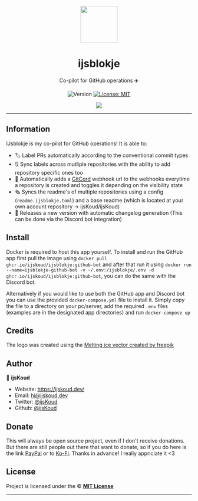 <div align="center">
    <img src="https://avatars.githubusercontent.com/in/214508" width="100px" />
    <h1>ijsblokje</h1>
  
  <p>Co-pilot for GitHub operations ✈️</p>
  
  <p align="center">
    <img alt="Version" src="https://img.shields.io/badge/version-3.0.1-blue.svg" />
    <a href="/LICENSE" target="_blank">
      <img alt="License: MIT" src="https://img.shields.io/badge/License-MIT-yellow.svg" />
    </a>
  </p>

  <a href="https://ijskoud.dev/discord" target="_blank">
    <img src="https://ijskoud.dev/discord/banner" />
  </a>
</div>

---

## Information

IJsblokje is my co-pilot for GitHub operations! It is able to:

- 🏷️ Label PRs automatically according to the conventional commit types
- 🔃 Sync labels across mutliple repositories with the ability to add repository specific ones too
- 🔔 Automatically adds a [GitCord](https://github.com/ijskoud/gitcord) webhook url to the webhooks everytime a repository is created and toggles it depending on the visibility state
- 🗞️ Syncs the readme's of multiple repositories using a config (`readme.ijsblokje.toml`) and a base readme (which is located at your own account repository -> ijsKoud/ijsKoud)
- 🎉 Releases a new version with automatic changelog generation (This can be done via the Discord bot integration)

## Install

Docker is required to host this app yourself. To install and run the GitHub app first pull the image using `docker pull ghcr.io/ijskoud/ijsblokje:github-bot` and after that run it using `docker run --name=ijsblokje-github-bot -v ~/.env:/ijsblokje/.env -d ghcr.io/ijskoud/ijsblokje:github-bot`, you can do the same with the Discord bot.

Alternatively if you would like to use both the GitHub app and Discord bot you can use the provided `docker-compose.yml` file to install it. Simply copy the file to a directory on your pc/server, add the required `.env` files (examples are in the designated app directories) and run `docker-compose up`

## Credits
The logo was created using the <a href='https://www.freepik.com/vectors/melting-ice'>Melting ice vector created by freepik</a>

## Author

👤 **ijsKoud**

-   Website: https://ijskoud.dev/
-   Email: <hi@ijskoud.dev>
-   Twitter: [@ijsKoud](https://ijskoud.dev/twitter)
-   Github: [@ijsKoud](https://github.com/ijsKoud)

## Donate

This will always be open source project, even if I don't receive donations. But there are still people out there that want to donate, so if you do here is the link [PayPal](https://ijskoud.dev/paypal) or to [Ko-Fi](https://ijskoud.dev/kofi). Thanks in advance! I really appriciate it <3

## License

Project is licensed under the © [**MIT License**](/LICENSE)

---
